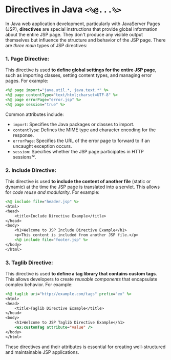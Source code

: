 # Directives in Java `<%@...%>`

In Java web application development, particularly with JavaServer Pages (JSP), **directives** are special instructions that provide global information about the entire JSP page. 
They don't produce any visible output themselves but influence the structure and behavior of the JSP page. 
There are _three main_ types of JSP directives:

### 1. Page Directive: 

This directive is used **to define global settings for the entire JSP page**, such as importing classes, setting content types, and managing error pages. 
For example:

   ```jsp
   <%@ page import="java.util.*, java.text.*" %>
   <%@ page contentType="text/html;charset=UTF-8" %>
   <%@ page errorPage="error.jsp" %>
   <%@ page session="true" %>
   ```
   Common attributes include:
   - `import`: Specifies the Java packages or classes to import.
   - `contentType`: Defines the MIME type and character encoding for the response.
   - `errorPage`: Specifies the URL of the error page to forward to if an uncaught exception occurs.
   - `session`: Specifies whether the JSP page participates in HTTP sessions¹².

### 2. Include Directive: 

This directive is used **to include the content of another file** (static or dynamic) at the time the JSP page is translated into a servlet. 
This allows for _code reuse and modularity_. 
For example:

   ```jsp
   <%@ include file="header.jsp" %>
   <html>
   <head>
       <title>Include Directive Example</title>
   </head>
   <body>
       <h1>Welcome to JSP Include Directive Example</h1>
       <p>This content is included from another JSP file.</p>
       <%@ include file="footer.jsp" %>
   </body>
   </html>
   ```

### 3. Taglib Directive: 

This directive is used **to define a tag library that contains custom tags**. 
This allows developers to create _reusable components_ that encapsulate complex behavior. 
For example:

   ```jsp
   <%@ taglib uri="http://example.com/tags" prefix="ex" %>
   <html>
   <head>
       <title>Taglib Directive Example</title>
   </head>
   <body>
       <h1>Welcome to JSP Taglib Directive Example</h1>
       <ex:customTag attribute="value" />
   </body>
   </html>
   ```

These directives and their attributes is essential for creating well-structured and maintainable JSP applications.

